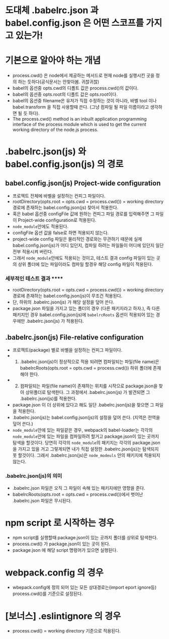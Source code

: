 # 도대체 .babelrc.json 과 babel.config.json 은 어떤 스코프를 가지고 있는가!

# 기본으로 알아야 하는 개념
- process.cwd() 은 node에서 제공하는 메서드로 현재 node를 실행시킨 곳을 정의 하는 듯하다(공식문서는 안찾아봄. 귀찮귀찮)
- babel의 옵션중 opts.cwd의 디폴트 값은 process.cwd()의 값이다. 
- babel의 옵션중 opts.root의 디폴트 값은 opts.root이다. 
- babel의 옵션중 filename은 유저가 직접 수정하는 것이 아니라, 바벨 tool 이나 babel.transform 을 직접 사용할때 쓴다. (그냥 컴파일 될 파일 이름이라고 생각하면 될 듯 하다).
- The process.cwd() method is an inbuilt application programming interface of the process module which is used to get the current working directory of the node.js process.

# .babelrc.json(js) 와 babel.config.json(js) 의 경로

## babel.config.json(js) Project-wide configuration
- 프로젝트 전체에 바벨을 설정하는 컨피그 파일이다. 
- rootDirectory(opts.root = opts.cwd = process.cwd()) = working directory 경로에 존재하는 babel.config.json(js) 찾아서 적용한다. 
- 혹은 babel 옵션중 configFile 값에 원하는 컨피그 파일 경로를 입력해주면 그 파일이 Project-wide configuration로 적용된다. 
- `node_module`안에도 적용된다. 
- configFile 옵션 값을 false로 하면 적용되지 않는다.
- project-wide config 파일은 물리적인 경로와는 무관하기 때문에 실제 babel.config.json(js)가 어디 있던지, 컴파일 하려는 파일들이 어디에 있던지 일단 전부 적용시켜 버린다. 
- 그래서 `node_module`안에도 적용되는 것이고, 테스트 결과 config 파일이 있는 곳의 상위 폴더에 있는 파일이라도 컴파일 할경우 해당 config 파일이 적용된다. 

### 세부적인 테스트 결과 ****
- rootDirectory(opts.root = opts.cwd = process.cwd()) = working directory 경로에 존재하는 babel.config.json(js)이 무조건 적용된다.
- 단, 하위의 .babelrc.json(js) 가 해당 설정을 덮어 쓴다. 
- package.json 파일을 가지고 있는 폴더의 경우 (다른 패키지라고 하자.), 즉 다른 패키지인 경우 babel.config.json(js)에 `babelrcRoots` 옵션이 적용되어 있는 경우에만 .babelrc.json(js) 가 적용된다.

## .babelrc.json(js) File-relative configuration
- 프로젝트(package) 별로 바벨을 설정하는 컨피그 파일이다.
- 1) .babelrc.json(js)이 정상적으로 적용 되려면 컴파일되는 파일(file name)은 babelrcRoots(opts.root = opts.cwd = process.cwd()) 하위 폴더에 존재 해야 한다. 
- 2) 컴파일되는 파일(file name)이 존재하는 위치를 시작으로 package.json을 찾아 상위폴더로 탐색한다. 그 과정에서 .babelrc.json(js) 가 발견되면 그 .babelrc.json(js)를 적용한다. 
- package.json 이 더 상위에 있다고 해도 일단 .babelrc.json(js)을 찾으면 그 파일을 적용한다. 
- .babelrc.json(js)는 babel.config.json(js)의 설정을 덮어 쓴다. (지역은 전역을 덮어 쓴다.)
- `node_module`안에 있는 파일같은 경우, webpack의 babel-loader는 각각의 `node_module`안에 있는 파일을 컴파일하려 할거고 package.json이 있는 곳까지 탐색을 할것이다. 당연히 각각의 `node_module`의 패키지는 각각의 package.json을 가지고 있을 거고 그렇게되면 내가 직접 설정한 .babelrc.json(js)는 탐색되지 못 할것이다. 그래서 .babelrc.json(js)은 `node_modeuls` 안의 패키지에 적용되지 않는다. 

### .babelrc.json(js)의 의미
- .babelrc.json 파일은 오직 그 파일이 속해 있는 패키지에만 영향을 준다.
-  babelrcRoots(opts.root = opts.cwd = process.cwd())에서 벗어난 .babelrc.json 파일은 무시된다.


# npm script 로 시작하는 경우
- npm script를 실행할때 package.json이 있는 곳까지 폴더를 상위로 탐색한다. 
- process.cwd() 가 package.json이 있는 곳이 된다. 
- package.json 에 해당 script 명령어가 있으면 실행된다.

# webpack.config 의 경우
- wbepack.config에 정의 되어 있는 모든 상대경로는(import eport ignore등) process.cwd()를 기준으로 설정된다. 

# [보너스] .eslintignore 의 경우
- process.cwd() = working directory 기준으로 적용된다.

